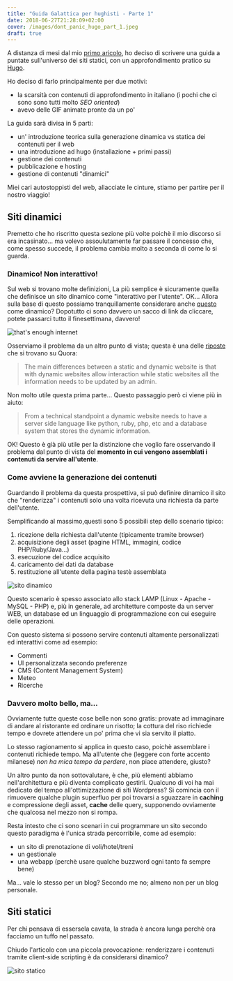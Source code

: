 ```yaml
---
title: "Guida Galattica per hughisti - Parte 1"
date: 2018-06-27T21:28:09+02:00
cover: /images/dont_panic_hugo_part_1.jpeg
draft: true
---
```


A distanza di mesi dal mio [primo aricolo](/blog/come-ho-scoperto-i-generatori-di-siti-statici), ho deciso di scrivere una guida a puntate sull'universo dei siti statici, con un approfondimento pratico su [Hugo](https://gohugo.io).

Ho deciso di farlo principalmente per due motivi:

* la scarsità con contenuti di approfondimento in italiano (i pochi che ci sono sono tutti molto *SEO oriented*)
* avevo delle GIF animate pronte da un po'

La guida sarà divisa in 5 parti:

* un' introduzione teorica sulla generazione dinamica vs statica dei contenuti per il web
* una introduzione ad hugo (installazione + primi passi)
* gestione dei contenuti
* pubblicazione e hosting
* gestione di contenuti "dinamici"

Miei cari autostoppisti del web, allacciate le cinture, stiamo per partire per il nostro viaggio!

## Siti dinamici

Premetto che ho riscritto questa sezione più volte poichè il mio discorso si era incasinato... ma volevo assoulutamente far passare il concesso che, come spesso succede, il problema cambia molto a seconda di come lo si guarda. 

### Dinamico! Non interattivo!

Sul web si trovano molte definizioni, La più semplice è sicuramente quella che definisce un sito dinamico come "interattivo per l'utente". OK... Allora sulla base di questo possiamo tranquillamente considerare anche [questo](http://info.cern.ch/hypertext/WWW/TheProject.html) come dinamico? Dopotutto ci sono davvero un sacco di link da cliccare, potete passarci tutto il finesettimana, davvero!

![that's enough internet](/images/enough_internet.jpg)

Osserviamo il problema da un altro punto di vista; questa è una delle [riposte](https://www.quora.com/What-are-examples-of-a-dynamic-website/answer/Justin-Rashidi) che si trovano su Quora:

>The main differences between a static and dynamic website is that with dynamic websites allow interaction while static websites all the information needs to be updated by an admin.

Non molto utile questa prima parte... Questo passaggio però ci viene più in aiuto:

> From a technical standpoint a dynamic website needs to have a server side language like python, ruby, php, etc and a database system that stores the dynamic information.

OK! Questo è già più utile per la distinzione che voglio fare osservando il problema dal punto di vista del **momento in cui vengono assemblati i contenuti da servire all'utente**.

### Come avviene la generazione dei contenuti

Guardando il problema da questa prospettiva, si può definire dinamico il sito che "renderizza" i contenuti solo una volta ricevuta una richiesta da parte dell'utente.

Semplificando al massimo,questi sono 5 possibili step dello scenario tipico:

1. ricezione della richiesta dall'utente (tipicamente tramite browser)
2. acquisizione degli asset (pagine HTML, immagini, codice PHP/Ruby/Java...)
3. esecuzione del codice acquisito
4. caricamento dei dati da database
5. restituzione all'utente della pagina testè assemblata

![sito dinamico](/images/dynamic_site.gif)

Questo scenario è spesso associato allo stack LAMP (Linux - Apache - MySQL - PHP) e, più in generale, ad architetture composte da un server WEB, un database ed un linguaggio di programmazione con cui eseguire delle operazioni.

Con questo sistema si possono servire contenuti altamente personalizzati ed interattivi come ad esempio:

* Commenti
* UI personalizzata secondo preferenze
* CMS (Content Management System)
* Meteo 
* Ricerche

### Davvero molto bello, ma...

Ovviamente tutte queste cose belle non sono gratis: provate ad immaginare di andare al ristorante ed ordinare un risotto; la cottura del riso richiede tempo e dovrete attendere un po' prima che vi sia servito il piatto. 

Lo stesso ragionamento si applica in questo caso, poichè assemblare i contenuti richiede tempo. Ma all'utente che (leggere con forte accento milanese) *non ha mica tempo da perdere*, non piace attendere, giusto?

Un altro punto da non sottovalutare, è che, più elementi abbiamo nell'architettura e più diventa complicato gestirli. Qualcuno di voi ha mai dedicato del tempo all'ottimizzazione di siti Wordpress? Si comincia con il rimuovere qualche plugin superfluo per poi trovarsi a sguazzare in **caching** e compressione degli asset, **cache**  delle query, supponendo ovviamente che qualcosa nel mezzo non si rompa.



Resta intesto che ci sono scenari in cui programmare un sito secondo questo paradigma è l'unica strada percorribile, come ad esempio:

* un sito di prenotazione di voli/hotel/treni
* un gestionale
* una webapp (perchè usare qualche buzzword ogni tanto fa sempre bene)

Ma... vale lo stesso per un blog? Secondo me no; almeno non per un blog personale.


## Siti statici

Per chi pensava di essersela cavata, la strada è ancora lunga perchè ora facciamo un tuffo nel passato.



Chiudo l'articolo con una piccola provocazione: renderizzare i contenuti tramite client-side scripting è da considerarsi dinamico?

![sito statico](/images/static_site.gif)
